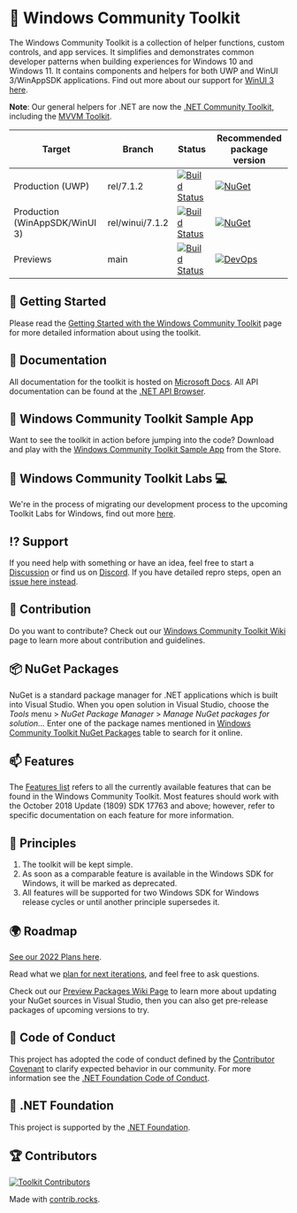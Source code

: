
# 🧰 Windows Community Toolkit

The Windows Community Toolkit is a collection of helper functions, custom controls, and app services. It simplifies and demonstrates common developer patterns when building experiences for Windows 10 and Windows 11. It contains components and helpers for both UWP and WinUI 3/WinAppSDK applications. Find out more about our support for [WinUI 3 here](https://aka.ms/wct-winui3).

**Note**: Our general helpers for .NET are now the [.NET Community Toolkit](https://aka.ms/toolkit/dotnet), including the [MVVM Toolkit](https://aka.ms/mvvmtoolkit).

| Target | Branch | Status | Recommended package version |
| ------ | ------ | ------ | ------ |
| Production (UWP) | rel/7.1.2 | [![Build Status](https://dev.azure.com/dotnet/CommunityToolkit/_apis/build/status/Toolkit-CI?branchName=rel/7.1.2)](https://dev.azure.com/dotnet/CommunityToolkit/_build/latest?definitionId=10&branchName=rel/7.1.2) | [![NuGet](https://img.shields.io/nuget/v/Community.Windows.svg)](https://www.nuget.org/profiles/CommunityToolkit) |
| Production (WinAppSDK/WinUI 3) | rel/winui/7.1.2 | [![Build Status](https://dev.azure.com/dotnet/CommunityToolkit/_apis/build/status/Toolkit-CI?branchName=rel/winui/7.1.2)](https://dev.azure.com/dotnet/CommunityToolkit/_build/latest?definitionId=10&branchName=rel/winui/7.1.2) | [![NuGet](https://img.shields.io/nuget/v/Community.Windows.svg)](https://www.nuget.org/packages?q=Community.Windows) |
| Previews | main | [![Build Status](https://dev.azure.com/dotnet/CommunityToolkit/_apis/build/status/Toolkit-CI?branchName=main)](https://dev.azure.com/dotnet/CommunityToolkit/_build/latest?definitionId=10) | [![DevOps](https://vsrm.dev.azure.com/dotnet/_apis/public/Release/badge/696bc9fd-f160-4e97-a1bd-7cbbb3b58f66/1/1)](https://dev.azure.com/dotnet/CommunityToolkit/_packaging?_a=feed&feed=CommunityToolkit-MainLatest) |

## 🙌 Getting Started

Please read the [Getting Started with the Windows Community Toolkit](https://docs.microsoft.com/windows/communitytoolkit/getting-started) page for more detailed information about using the toolkit.

## 📃 Documentation

All documentation for the toolkit is hosted on [Microsoft Docs](https://docs.microsoft.com/windows/communitytoolkit/). All API documentation can be found at the [.NET API Browser](https://docs.microsoft.com/dotnet/api/?view=win-comm-toolkit-dotnet-stable).

## 📱 Windows Community Toolkit Sample App

Want to see the toolkit in action before jumping into the code? Download and play with the [Windows Community Toolkit Sample App](https://www.microsoft.com/store/apps/9nblggh4tlcq) from the Store.

## 🧪 Windows Community Toolkit Labs 💻

We're in the process of migrating our development process to the upcoming Toolkit Labs for Windows, find out more [here](https://aka.ms/toolkit/labs/windows).

## ⁉ Support

If you need help with something or have an idea, feel free to start a [Discussion](https://github.com/CommunityToolkit/WindowsCommunityToolkit/discussions) or find us on [Discord](https://aka.ms/wct/discord). If you have detailed repro steps, open an [issue here instead](https://github.com/CommunityToolkit/WindowsCommunityToolkit/issues/new/choose).

## 🚀 Contribution

Do you want to contribute? Check out our [Windows Community Toolkit Wiki](https://aka.ms/wct/wiki) page to learn more about contribution and guidelines.

## 📦 NuGet Packages

NuGet is a standard package manager for .NET applications which is built into Visual Studio. When you open solution in Visual Studio, choose the *Tools* menu > *NuGet Package Manager* > *Manage NuGet packages for solution…* Enter one of the package names mentioned in [Windows Community Toolkit NuGet Packages](https://docs.microsoft.com/windows/communitytoolkit/nuget-packages) table to search for it online.

## 📫 Features <a name="supported"></a>

The [Features list](https://github.com/MicrosoftDocs/WindowsCommunityToolkitDocs/blob/master/docs/toc.md#controls) refers to all the currently available features that can be found in the Windows Community Toolkit. Most features should work with the October 2018 Update (1809) SDK 17763 and above; however, refer to specific documentation on each feature for more information.

## 💠 Principles

1. The toolkit will be kept simple.
2. As soon as a comparable feature is available in the Windows SDK for Windows, it will be marked as deprecated.
3. All features will be supported for two Windows SDK for Windows release cycles or until another principle supersedes it.

## 🌍 Roadmap

[See our 2022 Plans here](https://github.com/CommunityToolkit/WindowsCommunityToolkit/discussions/4486).

Read what we [plan for next iterations](https://github.com/CommunityToolkit/WindowsCommunityToolkit/milestones), and feel free to ask questions.

Check out our [Preview Packages Wiki Page](https://github.com/CommunityToolkit/WindowsCommunityToolkit/wiki/Preview-Packages) to learn more about updating your NuGet sources in Visual Studio, then you can also get pre-release packages of upcoming versions to try.

## 📄 Code of Conduct

This project has adopted the code of conduct defined by the [Contributor Covenant](http://contributor-covenant.org/)
to clarify expected behavior in our community.
For more information see the [.NET Foundation Code of Conduct](CODE_OF_CONDUCT.md).

## 🏢 .NET Foundation

This project is supported by the [.NET Foundation](http://dotnetfoundation.org).

## 🏆 Contributors

[![Toolkit Contributors](https://contrib.rocks/image?repo=CommunityToolkit/WindowsCommunityToolkit)](https://github.com/CommunityToolkit/WindowsCommunityToolkit/graphs/contributors)

Made with [contrib.rocks](https://contrib.rocks).
